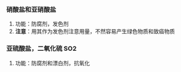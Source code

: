 ### 硝酸盐和亚硝酸盐

1. 功能：防腐剂，发色剂
2. **注意**：用其作为发色剂注意用量，不然容易产生绿色物质和致癌物质

### 亚硫酸盐，二氧化硫 SO2

1. 功能：防腐剂和漂白剂，抗氧化
